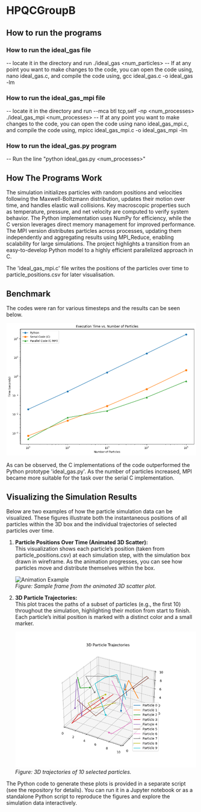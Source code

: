 # HPQCGroupB
## How to run the programs
 
### How to run the ideal_gas file
-- locate it in the directory and run ./ideal_gas <num_particles>
-- If at any point you want to make changes to the code, you can open the code using, nano ideal_gas.c, and compile the code using, gcc ideal_gas.c -o ideal_gas -lm
### How to run the ideal_gas_mpi file
-- locate it in the directory and run --mca btl tcp,self -np <num_processes> ./ideal_gas_mpi <num_processes>
-- If at any point you want to make changes to the code, you can open the code using nano ideal_gas_mpi.c, and compile the code using, mpicc ideal_gas_mpi.c -o ideal_gas_mpi -lm
### How to run the ideal_gas.py program
-- Run the line "python ideal_gas.py <num_processes>"

## How The Programs Work

The simulation initializes particles with random positions and velocities following the Maxwell-Boltzmann distribution, updates their motion over time, and handles elastic wall collisions. Key macroscopic properties such as temperature, pressure, and net velocity are computed to verify system behavior. The Python implementation uses NumPy for efficiency, while the C version leverages direct memory management for improved performance. The MPI version distributes particles across processes, updating them independently and aggregating results using MPI_Reduce, enabling scalability for large simulations. The project highlights a transition from an easy-to-develop Python model to a highly efficient parallelized approach in C.

The 'ideal_gas_mpi.c' file writes the positions of the particles over time to particle_positions.csv for later visualisation.

## Benchmark

The codes were ran for various timesteps and the results can be seen below.

![Benchmarking](https://github.com/cameronDCU/HPQCGroupB/blob/main/benchmark_group_hpqc.png)

As can be observed, the C implementations of the code outperformed the Python prototype 'ideal_gas.py'. As the number of particles increased, MPI became more suitable for the task over the serial C implementation.

## Visualizing the Simulation Results

Below are two examples of how the particle simulation data can be visualized. These figures illustrate both the instantaneous positions of all particles within the 3D box and the individual trajectories of selected particles over time.

1. **Particle Positions Over Time (Animated 3D Scatter):**  
   This visualization shows each particle’s position (taken from particle_positions.csv) at each simulation step, with the simulation box drawn in wireframe. As the animation progresses, you can see how particles move and distribute themselves within the box.

   ![Animation Example](https://github.com/cameronDCU/HPQCGroupB/blob/main/particle_animation.gif)  
   *Figure: Sample frame from the animated 3D scatter plot.*

2. **3D Particle Trajectories:**  
   This plot traces the paths of a subset of particles (e.g., the first 10) throughout the simulation, highlighting their motion from start to finish. Each particle’s initial position is marked with a distinct color and a small marker.

   ![Trajectories Example](https://github.com/cameronDCU/HPQCGroupB/blob/main/3d_Traj.png)  
   *Figure: 3D trajectories of 10 selected particles.*

The Python code to generate these plots is provided in a separate script (see the repository for details). You can run it in a Jupyter notebook or as a standalone Python script to reproduce the figures and explore the simulation data interactively.
